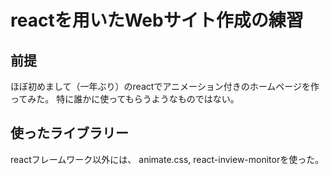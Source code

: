 # reactを用いたWebサイト作成の練習
## 前提
ほぼ初めまして（一年ぶり）のreactでアニメーション付きのホームページを作ってみた。
特に誰かに使ってもらうようなものではない。

## 使ったライブラリー
reactフレームワーク以外には、
animate.css, react-inview-monitorを使った。

